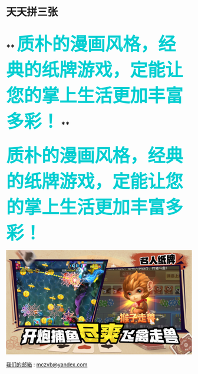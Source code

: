 # 天天拼三张


##  ** <font color=#00CED1	 size=18 face="微软雅黑">质朴的漫画风格，经典的纸牌游戏，定能让您的掌上生活更加丰富多彩！</font> ** ##


### <font color=#00CED1	 size=18 face="微软雅黑">质朴的漫画风格，经典的纸牌游戏，定能让您的掌上生活更加丰富多彩！</font> ###

![image](https://github.com/yay604882/mingrenzhipai/blob/master/111.jpg)





[我们的邮箱](mczvb@yandex.com) : [mczvb@yandex.com](mczvb@yandex.com)
